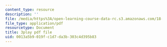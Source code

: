 ```yaml
---
content_type: resource
description: ''
file: /media/https%3A/open-learning-course-data-rc.s3.amazonaws.com/18-06sc-linear-algebra-fall-2011/0013a5b9019fc1d7da3b303c4d395b83_OZxzHcW663g.pdf
file_type: application/pdf
resourcetype: Document
title: 3play pdf file
uid: 0013a5b9-019f-c1d7-da3b-303c4d395b83
---
```

